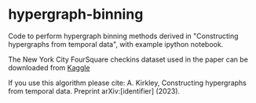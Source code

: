 # hypergraph-binning

Code to perform hypergraph binning methods derived in "Constructing hypergraphs from temporal data", with example ipython notebook.

The New York City FourSquare checkins dataset used in the paper can be downloaded from [Kaggle](https://www.kaggle.com/datasets/chetanism/foursquare-nyc-and-tokyo-checkin-dataset?resource=download)

If you use this algorithm please cite:
A. Kirkley, Constructing hypergraphs from temporal data. Preprint arXiv:[identifier] (2023).

